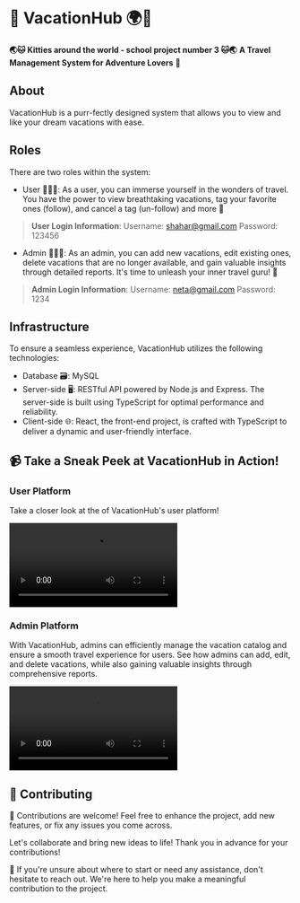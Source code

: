 # 🌴 VacationHub 🌍🐾
**🌏🐱 Kitties around the world - school project number 3 🐱🌏**
**A Travel Management System for Adventure Lovers** 🌟

## About
VacationHub is a purr-fectly designed system that allows you to view and like your dream vacations with ease.

## Roles
There are two roles within the system:

- User 🙋‍♀️🌟: As a user, you can immerse yourself in the wonders of travel. You have the power to view breathtaking vacations, tag your favorite ones (follow), and cancel a tag (un-follow) and more 🌈

> **User Login Information**:
> Username: shahar@gmail.com
> Password: 123456

- Admin 👩‍💼🔑: As an admin, you can add new vacations, edit existing ones, delete vacations that are no longer available, and gain valuable insights through detailed reports. It's time to unleash your inner travel guru! 💼

> **Admin Login Information**:
> Username: neta@gmail.com
> Password: 1234

## Infrastructure
To ensure a seamless experience, VacationHub utilizes the following technologies:

- Database 🗃️: MySQL
- Server-side 🖥️: RESTful API powered by Node.js and Express. The server-side is built using TypeScript for optimal performance and reliability.
- Client-side 🌐: React, the front-end project, is crafted with TypeScript to deliver a dynamic and user-friendly interface.

## 📹 Take a Sneak Peek at VacationHub in Action!

### User Platform
Take a closer look at the of VacationHub's user platform!

![Exploring and Filtering Vacations](Assets/VacationHubUser.mp4) 

### Admin Platform
With VacationHub, admins can efficiently manage the vacation catalog and ensure a smooth travel experience for users. See how admins can add, edit, and delete vacations, while also gaining valuable insights through comprehensive reports. 

![Adding, Editing and Deleting Vacations + Generating Reports](Assets/VacationHubAdmin.mp4)


## 🤝 Contributing

🎉 Contributions are welcome! Feel free to enhance the project, add new features, or fix any issues you come across. 

Let's collaborate and bring new ideas to life! Thank you in advance for your contributions!

🌟 If you're unsure about where to start or need any assistance, don't hesitate to reach out. We're here to help you make a meaningful contribution to the project. 